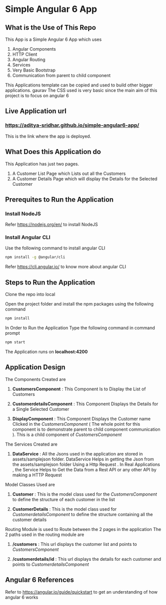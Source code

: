 # Simple Angular 6 App

## What is the Use of This Repo
This App is a Simple Angular 6 App which uses
1. Angular Components
2. HTTP Client
3. Angular Routing
4. Services
5. Very Basic Bootstrap
6. Communication from parent to child component

This Applications template can be copied and used to build other bigger applications.
gaurav
The CSS used is very basic since the main aim of this project is to focus on angular 6

## Live Application url

### https://aditya-sridhar.github.io/simple-angular6-app/
This is the link where the app is deployed.

## What Does this Application do

This Application has just two pages.
1. A Customer List Page which Lists out all the Customers
2. A Customer Details Page which will display the Details for the Selected Customer


## Prerequites to Run the Application

### Install NodeJS

Refer https://nodejs.org/en/ to install NodeJS

### Install Angular CLI

Use the following command to install angular CLI

```bash
npm install -g @angular/cli
```

Refer https://cli.angular.io/ to know more about angular CLI

## Steps to Run the Application

Clone the repo into local

Open the project folder and install the npm packages using the following command

```bash
npm install
```

In Order to Run the Application Type the following command in command prompt

```bash
npm start
```

The Application runs on **localhost:4200**

## Application Design

The Components Created are

1. **CustomersComponent** : This Component Is to Display the List of Customers

2. **CustomerdetailsComponent** : This Component Displays the Details for a Single Selected Customer

3. **DisplayComponent** : This Component Displays the Customer name Clicked in the *CustomersComponent* ( The whole point for this component is to demonstrate parent to child component communication ). This is a child component of *CustomersComponent*

The Services Created are

1. **DataService** : All the Jsons used in the application are stored in assets/samplejson folder. DataService Helps in getting the Json from the assets/samplejson folder Using a Http Request . In Real Applications , the Service Helps to Get the Data from a Rest API or any other API by making a HTTP Request

Model Classes Used are

1. **Customer** : This is the model class used for the *CustomersComponent* to define the structure of each customer in the list

2. **CustomerDetails** : This is the model class used for *CustomerdetailsComponent* to define the structure containing all the customer details

Routing Module is used to Route between the 2 pages in the application
The 2 paths used in the routing module are

1. **/customers**  : This url displays the customer list and points to *CustomersComponent*

2. **/customerdetails/id** : This url displays the details for each customer and points to *CustomerdetailsComponent*

## Angular 6 References

Refer to https://angular.io/guide/quickstart to get an understanding of how angular 6 works

